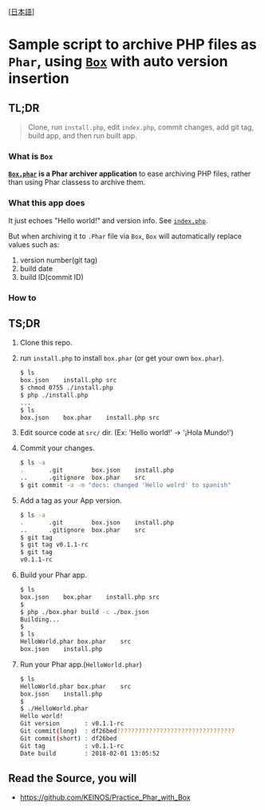 [[日本語](https://qiita.com/KEINOS/items/620be6b1e043a5023e3c)]

# Sample script to archive PHP files as `Phar`, using [`Box`](https://github.com/box-project/box2) with auto version insertion

## TL;DR
> Clone, run `install.php`, edit `index.php`, commit changes, add git tag, build app, and then run built app.

### What is `Box`

**[`Box.phar`](https://github.com/box-project/box2) is a Phar archiver application** to ease archiving PHP files, rather than using Phar classess to archive them.

### What this app does
It just echoes "Hello world!" and version info. See [`index.php`](https://github.com/KEINOS/Practice_Phar_with_Box/blob/master/src/index.php).

But when archiving it to `.Phar` file via `Box`, `Box` will automatically replace values such as:

1. version number(git tag)
1. build date
1. build ID(commit ID)

### How to 

## TS;DR
1. Clone this repo.
2. run `install.php` to install `box.phar` (or get your own `box.phar`).

    ```bash
    $ ls
    box.json	install.php	src
    $ chmod 0755 ./install.php
    $ php ./install.php
    ...
    $ ls
    box.json	box.phar	install.php	src
    ```

3. Edit source code at `src/` dir. (Ex: 'Hello world!' -> '¡Hola Mundo!')

4. Commit your changes.

    ```bash
    $ ls -a
    .		.git		box.json	install.php
    ..		.gitignore	box.phar	src
    $ git commit -a -m "docs: changed 'Hello wolrd' to spanish"
    ```

5. Add a tag as your App version.

    ```bash
    $ ls -a
    .		.git		box.json	install.php
    ..		.gitignore	box.phar	src
    $ git tag
    $ git tag v0.1.1-rc
    $ git tag
    v0.1.1-rc
    ```

6. Build your Phar app.

    ```bash
    $ ls
    box.json	box.phar	install.php	src
    $
    $ php ./box.phar build -c ./box.json
    Building...
    $
    $ ls
    HelloWorld.phar	box.phar	src
    box.json	install.php
    ```

7. Run your Phar app.(`HelloWorld.phar`)

    ```bash
    $ ls
    HelloWorld.phar	box.phar	src
    box.json	install.php
    $
    $ ./HelloWorld.phar
    Hello world!
    Git version       : v0.1.1-rc
    Git commit(long)  : df26bed?????????????????????????????????
    Git commit(short) : df26bed
    Git tag           : v0.1.1-rc
    Date build        : 2018-02-01 13:05:52
    ```

## Read the Source, you will

- https://github.com/KEINOS/Practice_Phar_with_Box


